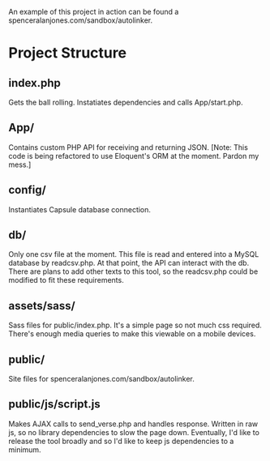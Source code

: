 An example of this project in action can be found a spenceralanjones.com/sandbox/autolinker.

<h1>Project Structure</h1>

<h2>index.php</h2>
Gets the ball rolling. Instatiates dependencies and calls App/start.php.

<h2>App/</h2>
Contains custom PHP API for receiving and returning JSON. [Note: This code is being refactored to use Eloquent's ORM at the moment. Pardon my mess.]

<h2>config/</h2>
Instantiates Capsule database connection.

<h2>db/</h2>
Only one csv file at the moment. This file is read and entered into a MySQL database by readcsv.php. At that point, the API can interact with the db.
There are plans to add other texts to this tool, so the readcsv.php could be modified to fit these requirements.

<h2>assets/sass/</h2>
Sass files for public/index.php. It's a simple page so not much css required. There's enough media queries to make this viewable on a mobile devices.

<h2>public/</h2>
Site files for spenceralanjones.com/sandbox/autolinker.

<h2>public/js/script.js</h2>
Makes AJAX calls to send_verse.php and handles response. Written in raw js, so no library dependencies to slow the page down. Eventually, I'd like to release the tool broadly and so I'd like to keep js dependencies to a minimum.
